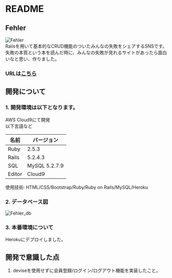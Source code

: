 # README
## Fehler
![Fehler](https://user-images.githubusercontent.com/58941838/89103252-59a76600-d44b-11ea-8a8e-86ebdf53c2e1.png)  
Railsを用いて基本的なCRUD機能のついたみんなの失敗をシェアするSNSです。  
失敗の本質という本を読んだ時に、みんなの失敗が見れるサイトがあったら面白いなと思い、作りました。  

### URLは[こちら](https://fehler-1.herokuapp.com/)


## 開発について   
### 1. 開発環境は以下となります。</br>
  AWS Cloud9にて開発  
  以下言語など
  
  | 名前 | バージョン |
  ----|---- 
  | Ruby | 2.5.3 |
  | Rails | 5.2.4.3|
  | SQL | MySQL 5.2.7.9 |
  | Editor | Cloud9 |  
  
  使用技術: HTML/CSS/Bootstrap/Ruby/Ruby on Rails/MySQL/Heroku
  
### 2. データベース図  
![Fehler_db](https://user-images.githubusercontent.com/58941838/89103304-bc98fd00-d44b-11ea-94cc-43f2459bcfe1.png)

### 3. 本番環境について 
Herokuにデプロイしました。

## 開発で意識した点
1. deviseを使用せずに会員登録/ログイン/ログアウト機能を実装したこと。
